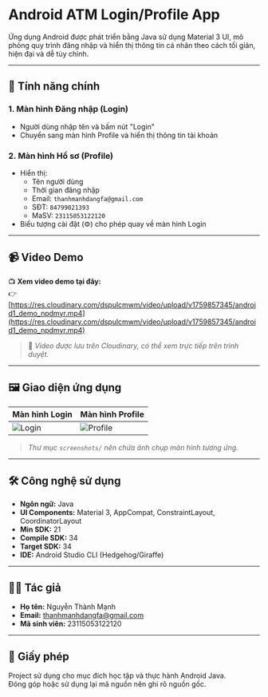 # Android ATM Login/Profile App

Ứng dụng Android được phát triển bằng Java sử dụng Material 3 UI, mô phỏng quy trình đăng nhập và hiển thị thông tin cá nhân theo cách tối giản, hiện đại và dễ tùy chỉnh.

---

## 🚀 Tính năng chính

### 1. Màn hình Đăng nhập (Login)

- Người dùng nhập tên và bấm nút "Login"
- Chuyển sang màn hình Profile và hiển thị thông tin tài khoản

### 2. Màn hình Hồ sơ (Profile)

- Hiển thị:
  - Tên người dùng
  - Thời gian đăng nhập
  - Email: `thanhmanhdangfa@gmail.com`
  - SĐT: `84799021393`
  - MaSV: `23115053122120`
- Biểu tượng cài đặt (⚙️) cho phép quay về màn hình Login

---

## 📹 Video Demo

📺 **Xem video demo tại đây:**  
👉 [https://res.cloudinary.com/dspulcmwm/video/upload/v1759857345/android1_demo_npdmyr.mp4](https://res.cloudinary.com/dspulcmwm/video/upload/v1759857345/android1_demo_npdmyr.mp4)

> 📌 *Video được lưu trên Cloudinary, có thể xem trực tiếp trên trình duyệt.*

---

## 🖼️ Giao diện ứng dụng

| Màn hình Login | Màn hình Profile |
|----------------|------------------|
| ![Login](https://res.cloudinary.com/dspulcmwm/image/upload/v1759857529/d2ab8645-5e97-4206-bbc2-2d12e01e5ad6.png) | ![Profile](https://res.cloudinary.com/dspulcmwm/image/upload/v1759857633/f3ec774d-4239-4bc6-b146-4b27cf2a0cfd.png) |

> *Thư mục `screenshots/` nên chứa ảnh chụp màn hình tương ứng.*

---

## 🛠️ Công nghệ sử dụng

- **Ngôn ngữ:** Java
- **UI Components:** Material 3, AppCompat, ConstraintLayout, CoordinatorLayout
- **Min SDK:** 21
- **Compile SDK:** 34
- **Target SDK:** 34
- **IDE:** Android Studio CLI (Hedgehog/Giraffe)

---

## 👨‍💻 Tác giả

- **Họ tên:** Nguyễn Thành Mạnh 
- **Email:** thanhmanhdangfa@gmail.com  
- **Mã sinh viên:** 23115053122120

---

## 📜 Giấy phép

Project sử dụng cho mục đích học tập và thực hành Android Java.  
Đóng góp hoặc sử dụng lại mã nguồn nên ghi rõ nguồn gốc.

